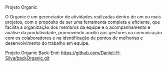 Projeto Organic

O Organic é um gerenciador de atividades realizadas dentro de um ou mais projetos, com o propósito de ser uma ferramenta completa e eficiente, que facilita a organização dos membros da equipe e o acompanhamento e análise da produtividade, promovendo auxílio aos gestores na comunicação com os colaboradores e na identificação de pontos de melhorias e desenvolvimento do trabalho em equipe.

Projeto Organic Back-End: https://github.com/Daniel-H-Silva/backOrganic.git

